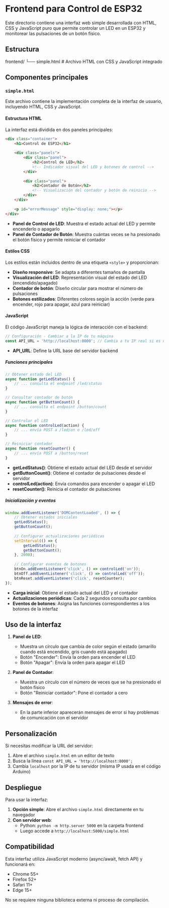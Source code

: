 # Frontend para Control de ESP32

Este directorio contiene una interfaz web simple desarrollada con HTML, CSS y JavaScript puro que permite controlar un LED en un ESP32 y monitorear las pulsaciones de un botón físico.

## Estructura 

frontend/
└── simple.html # Archivo HTML con CSS y JavaScript integrado

## Componentes principales

### `simple.html`

Este archivo contiene la implementación completa de la interfaz de usuario, incluyendo HTML, CSS y JavaScript.

#### Estructura HTML

La interfaz está dividida en dos paneles principales:

```html
<div class="container">
    <h1>Control de ESP32</h1>
    
    <div class="panels">
        <div class="panel">
            <h2>Control de LED</h2>
            <!-- Indicador visual del LED y botones de control -->
        </div>
        
        <div class="panel">
            <h2>Contador de Botón</h2>
            <!-- Visualización del contador y botón de reinicio -->
        </div>
    </div>
    
    <p id="errorMessage" style="display: none;"></p>
</div>
```

- **Panel de Control de LED**: Muestra el estado actual del LED y permite encenderlo o apagarlo
- **Panel de Contador de Botón**: Muestra cuántas veces se ha presionado el botón físico y permite reiniciar el contador

#### Estilos CSS

Los estilos están incluidos dentro de una etiqueta `<style>` y proporcionan:

- **Diseño responsive**: Se adapta a diferentes tamaños de pantalla
- **Visualización del LED**: Representación visual del estado del LED (encendido/apagado)
- **Contador de botón**: Diseño circular para mostrar el número de pulsaciones
- **Botones estilizados**: Diferentes colores según la acción (verde para encender, rojo para apagar, azul para reiniciar)

#### JavaScript

El código JavaScript maneja la lógica de interacción con el backend:

```javascript
// Configuración - Cambiar a la IP de tu máquina
const API_URL = 'http://localhost:8000'; // Cambia a tu IP real si es necesario
```

- **API_URL**: Define la URL base del servidor backend

##### Funciones principales

```javascript
// Obtener estado del LED
async function getLedStatus() {
    // ... consulta el endpoint /led/status
}

// Consultar contador de botón
async function getButtonCount() {
    // ... consulta el endpoint /button/count
}

// Controlar el LED
async function controlLed(action) {
    // ... envía POST a /led/on o /led/off
}

// Reiniciar contador
async function resetCounter() {
    // ... envía POST a /button/reset
}
```

- **getLedStatus()**: Obtiene el estado actual del LED desde el servidor
- **getButtonCount()**: Obtiene el contador de pulsaciones desde el servidor
- **controlLed(action)**: Envía comandos para encender o apagar el LED
- **resetCounter()**: Reinicia el contador de pulsaciones

##### Inicialización y eventos

```javascript
window.addEventListener('DOMContentLoaded', () => {
    // Obtener estados iniciales
    getLedStatus();
    getButtonCount();
    
    // Configurar actualizaciones periódicas
    setInterval(() => {
        getLedStatus();
        getButtonCount();
    }, 2000);
    
    // Configurar eventos de botones
    btnOn.addEventListener('click', () => controlLed('on'));
    btnOff.addEventListener('click', () => controlLed('off'));
    btnReset.addEventListener('click', resetCounter);
});
```

- **Carga inicial**: Obtiene el estado actual del LED y el contador
- **Actualizaciones periódicas**: Cada 2 segundos consulta por cambios
- **Eventos de botones**: Asigna las funciones correspondientes a los botones de la interfaz

## Uso de la interfaz

1. **Panel de LED**:
   - Muestra un círculo que cambia de color según el estado (amarillo cuando está encendido, gris cuando está apagado)
   - Botón "Encender": Envía la orden para encender el LED
   - Botón "Apagar": Envía la orden para apagar el LED

2. **Panel de Contador**:
   - Muestra un círculo con el número de veces que se ha presionado el botón físico
   - Botón "Reiniciar contador": Pone el contador a cero

3. **Mensajes de error**:
   - En la parte inferior aparecerán mensajes de error si hay problemas de comunicación con el servidor

## Personalización

Si necesitas modificar la URL del servidor:

1. Abre el archivo `simple.html` en un editor de texto
2. Busca la línea `const API_URL = 'http://localhost:8000';`
3. Cambia `localhost` por la IP de tu servidor (misma IP usada en el código Arduino)

## Despliegue

Para usar la interfaz:

1. **Opción simple**: Abre el archivo `simple.html` directamente en tu navegador
2. **Con servidor web**:
   - Python: `python -m http.server 5000` en la carpeta frontend
   - Luego accede a `http://localhost:5000/simple.html`

## Compatibilidad

Esta interfaz utiliza JavaScript moderno (async/await, fetch API) y funcionará en:
- Chrome 55+
- Firefox 52+
- Safari 11+
- Edge 15+

No se requiere ninguna biblioteca externa ni proceso de compilación.

